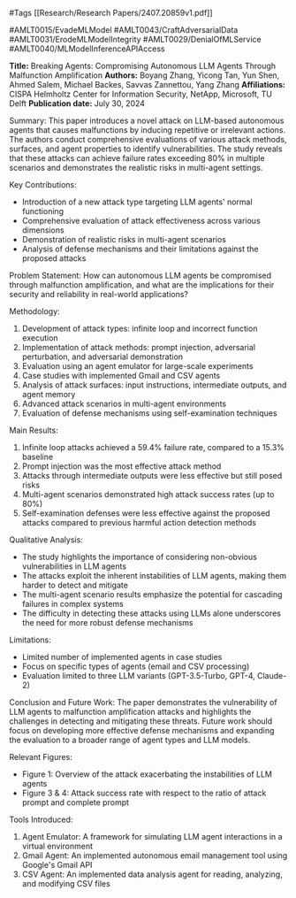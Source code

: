 #Tags
[[Research/Research Papers/2407.20859v1.pdf]]

#AMLT0015/EvadeMLModel
#AMLT0043/CraftAdversarialData
#AMLT0031/ErodeMLModelIntegrity
#AMLT0029/DenialOfMLService
#AMLT0040/MLModelInferenceAPIAccess

**Title:** Breaking Agents: Compromising Autonomous LLM Agents Through Malfunction Amplification
**Authors:** Boyang Zhang, Yicong Tan, Yun Shen, Ahmed Salem, Michael Backes, Savvas Zannettou, Yang Zhang
**Affiliations:** CISPA Helmholtz Center for Information Security, NetApp, Microsoft, TU Delft
**Publication date:** July 30, 2024

Summary:
This paper introduces a novel attack on LLM-based autonomous agents that causes malfunctions by inducing repetitive or irrelevant actions. The authors conduct comprehensive evaluations of various attack methods, surfaces, and agent properties to identify vulnerabilities. The study reveals that these attacks can achieve failure rates exceeding 80% in multiple scenarios and demonstrates the realistic risks in multi-agent settings.

Key Contributions:
- Introduction of a new attack type targeting LLM agents' normal functioning
- Comprehensive evaluation of attack effectiveness across various dimensions
- Demonstration of realistic risks in multi-agent scenarios
- Analysis of defense mechanisms and their limitations against the proposed attacks

Problem Statement:
How can autonomous LLM agents be compromised through malfunction amplification, and what are the implications for their security and reliability in real-world applications?

Methodology:
1. Development of attack types: infinite loop and incorrect function execution
2. Implementation of attack methods: prompt injection, adversarial perturbation, and adversarial demonstration
3. Evaluation using an agent emulator for large-scale experiments
4. Case studies with implemented Gmail and CSV agents
5. Analysis of attack surfaces: input instructions, intermediate outputs, and agent memory
6. Advanced attack scenarios in multi-agent environments
7. Evaluation of defense mechanisms using self-examination techniques

Main Results:
1. Infinite loop attacks achieved a 59.4% failure rate, compared to a 15.3% baseline
2. Prompt injection was the most effective attack method
3. Attacks through intermediate outputs were less effective but still posed risks
4. Multi-agent scenarios demonstrated high attack success rates (up to 80%)
5. Self-examination defenses were less effective against the proposed attacks compared to previous harmful action detection methods

Qualitative Analysis:
- The study highlights the importance of considering non-obvious vulnerabilities in LLM agents
- The attacks exploit the inherent instabilities of LLM agents, making them harder to detect and mitigate
- The multi-agent scenario results emphasize the potential for cascading failures in complex systems
- The difficulty in detecting these attacks using LLMs alone underscores the need for more robust defense mechanisms

Limitations:
- Limited number of implemented agents in case studies
- Focus on specific types of agents (email and CSV processing)
- Evaluation limited to three LLM variants (GPT-3.5-Turbo, GPT-4, Claude-2)

Conclusion and Future Work:
The paper demonstrates the vulnerability of LLM agents to malfunction amplification attacks and highlights the challenges in detecting and mitigating these threats. Future work should focus on developing more effective defense mechanisms and expanding the evaluation to a broader range of agent types and LLM models.

Relevant Figures:
- Figure 1: Overview of the attack exacerbating the instabilities of LLM agents
- Figure 3 & 4: Attack success rate with respect to the ratio of attack prompt and complete prompt

Tools Introduced:
1. Agent Emulator: A framework for simulating LLM agent interactions in a virtual environment
2. Gmail Agent: An implemented autonomous email management tool using Google's Gmail API
3. CSV Agent: An implemented data analysis agent for reading, analyzing, and modifying CSV files
